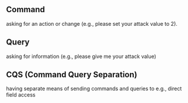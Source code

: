 ## Command

asking for an action or change (e.g., please set your attack value to 2).

## Query

asking for information (e.g., please give me your attack value)

## CQS (Command Query Separation)

having separate means of sending commands and queries to e.g., direct field access
